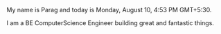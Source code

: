 My name is Parag and today is Monday, August 10, 4:53 PM GMT+5:30.

I am a BE ComputerScience Engineer building great and fantastic things.
